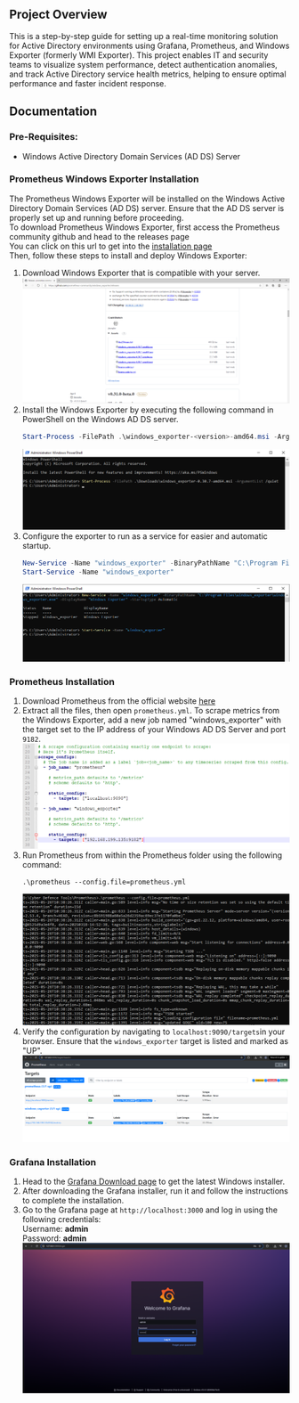 ## Project Overview
This is a step-by-step guide for setting up a real-time monitoring solution for Active Directory environments using Grafana, Prometheus, and Windows Exporter (formerly WMI Exporter). This project enables IT and security teams to visualize system performance, detect authentication anomalies, and track Active Directory service health metrics, helping to ensure optimal performance and faster incident response.

## Documentation
### Pre-Requisites:  
- Windows Active Directory Domain Services (AD DS) Server  

### Prometheus Windows Exporter Installation
The Prometheus Windows Exporter will be installed on the Windows Active Directory Domain Services (AD DS) server. Ensure that the AD DS server is properly set up and running before proceeding.  
To download Prometheus Windows Exporter, first access the Prometheus community github and head to the releases page <br />
You can click on this url to get into the [installation page](https://github.com/prometheus-community/windows_exporter/releases)  
Then, follow these steps to install and deploy Windows Exporter:
1. Download Windows Exporter that is compatible with your server.  
   ![Windows Exporter Download File](images/win-exporter-file.png)  
2. Install the Windows Exporter by executing the following command in PowerShell on the Windows AD DS server.  
   ```powershell
   Start-Process -FilePath .\windows_exporter-<version>-amd64.msi -ArgumentList /quiet
   ```  
   ![Install Windows Exporter](images/install-win-exporter.png)
3. Configure the exporter to run as a service for easier and automatic startup.  
   ```powershell
   New-Service -Name "windows_exporter" -BinaryPathName "C:\Program Files\windows_exporter\windows_exporter.exe" -DisplayName "Windows Exporter" -StartupType Automatic  
   Start-Service -Name "windows_exporter"
   ```  
   ![Windows Exporter Service](images/win-exporter-service.png)

### Prometheus Installation
1. Download Prometheus from the official website [here](https://prometheus.io/download/)  
2. Extract all the files, then open `prometheus.yml`. To scrape metrics from the Windows Exporter, add a new job named "windows_exporter" with the target set to the IP address of your Windows AD DS Server and port `9182`.  
   ![Prometheus Config](images/prometheus-config.png)
3. Run Prometheus from within the Prometheus folder using the following command:  
   ```
   .\prometheus --config.file=prometheus.yml
   ```
   ![Execute Prometheus](images/run-prometheus.png)  
4.  Verify the configuration by navigating to `localhost:9090/targets`in your browser. Ensure that the `windows_exporter` target is listed and marked as "UP".  
   ![Prometheus Targets](images/prometheus-targets.png)  
  
### Grafana Installation
1. Head to the [Grafana Download page](https://grafana.com/grafana/download?platform=windows) to get the latest Windows installer.  
2. After downloading the Grafana installer, run it and follow the instructions to complete the installation.
3. Go to the Grafana page at `http://localhost:3000` and log in using the following credentials:  
   Username: **admin**  
   Password: **admin**  
   ![Grafana Page](images/grafana-page.png)  

